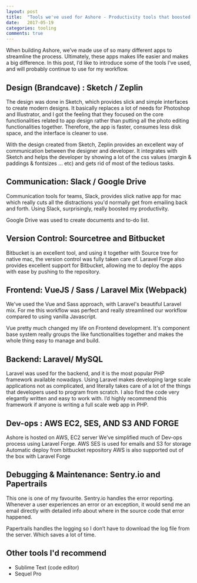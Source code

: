 ```yaml
---
layout: post
title:  "Tools we've used for Ashore - Productivity tools that boosted our efficiency"
date:   2017-05-19
categories: tooling
comments: true
---
```



When building Ashore, we’ve made use of so many different apps to streamline the process. Ultimately, these apps makes life easier and makes a big difference. In this post, I’d like to introduce some of the tools I've used, and will probably continue to use for my workflow.


## Design (Brandcave) : Sketch / Zeplin

The design was done in Sketch, which provides slick and simple interfaces to create modern designs. It basically replaces a lot of needs for Photoshop and Illustrator, and I got the feeling that they focused on the core functionalities related to app design rather than putting all the photo editing functionalities together. Therefore, the app is faster, consumes less disk space, and the interface is cleaner to use. 
 
With the design created from Sketch, Zeplin provides an excellent way of communication between the designer and developer. It integrates with Sketch and helps the developer by showing a lot of the css values (margin & paddings & fontsizes ... etc) and gets rid of most of the tedious tasks.


## Communication: Slack / Google Drive
Communication tools for teams, Slack, provides slick native app for mac which really cuts all the distractions you'd normally get from emailing back and forth. Using Slack, surprisingly, really boosted my productivity. 

Google Drive was used to create documents and to-do list.


## Version Control: Sourcetree and Bitbucket
Bitbucket is an excellent tool, and using it together with Source tree for native mac,  the version control was fully taken care of. Laravel Forge also provides excellent support for Bitbucket, allowing me to deploy the apps with ease by pushing to the repository.


## Frontend: VueJS / Sass / Laravel Mix (Webpack)
We've used the Vue and Sass approach, with Laravel's beautiful Laravel mix. For me this workflow was perfect and really streamlined our workflow compared to using vanilla Javascript. 

Vue pretty much changed my life on Frontend development. It's component base system really groups the like functionalities together and makes the whole thing easy to manage and build.

## Backend: Laravel/ MySQL
Laravel was used for the backend, and it is the most popular PHP framework available nowadays. Using Laravel makes developing large scale applications not as complicated, and literally takes care of a lot of the things that developers used to program from scratch. I also find the code very elegantly written and easy to work with. I’d highly recommend this framework if anyone is writing a full scale web app in PHP.


## Dev-ops : AWS EC2, SES, AND S3 AND FORGE
Ashore is hosted on AWS, EC2 server
We’ve simplified much of Dev-ops process using Laravel Forge. 
AWS SES is used for emails and S3 for storage
Automatic deploy from bitbucket repository
AWS is also supported out of the box with Laravel Forge


## Debugging & Maintenance: Sentry.io and Papertrails
This one is one of my favourite. Sentry.io handles the error reporting. Whenever a user experiences an error or an exception, it would send me an email directly with detailed info about where in the source code that error happened. 

Papertrails handles the logging so I don’t have to download the log file from the server. Which saves a lot of time.


## Other tools I'd recommend
* Sublime Text (code editor)
* Sequel Pro